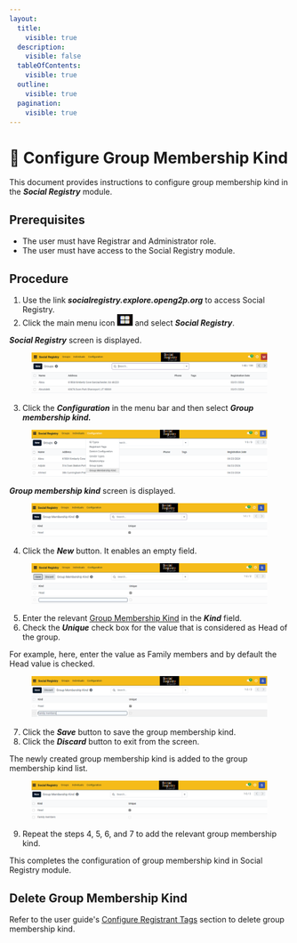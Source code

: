 ```yaml
---
layout:
  title:
    visible: true
  description:
    visible: false
  tableOfContents:
    visible: true
  outline:
    visible: true
  pagination:
    visible: true
---
```


# 📔 Configure Group Membership Kind

This document provides instructions to configure group membership kind in the _**Social Registry**_ module.

## Prerequisites

* The user must have Registrar and Administrator role.
* The user must have access to the Social Registry module.

## Procedure

1. Use the link _**socialregistry.explore.openg2p.org**_ to access Social Registry.
2. Click the main menu icon ![](../../../../../.gitbook/assets/main-menu.png) and select _**Social Registry**_.

_**Social Registry**_ screen is displayed.

<figure><img src="../../../../../.gitbook/assets/home-page-social-registry.png" alt=""><figcaption></figcaption></figure>

3. Click the _**Configuration**_ in the menu bar and then select _**Group membership kind.**_

<figure><img src="../../../../../.gitbook/assets/group-membership-config.png" alt=""><figcaption></figcaption></figure>

_**Group membership kind**_ screen is displayed.

<figure><img src="../../../../../.gitbook/assets/group-membership-config-screen.png" alt=""><figcaption></figcaption></figure>

4. Click the _**New**_ button. It enables an empty field.

<figure><img src="../../../../../.gitbook/assets/group-membership-config-newfield.png" alt=""><figcaption></figcaption></figure>

5. Enter the relevant [Group Membership Kind](../../../../../pbms/functionality/beneficiary-management/beneficiary-registry-configurations.md#group-membership-kind) in the _**Kind**_ field.
6. Check the _**Unique**_ check box for the value that is considered as Head of the group.

For example, here, enter the value as Family members and by default the Head value is checked.

<figure><img src="../../../../../.gitbook/assets/group-membership-fill-field-sr.png" alt=""><figcaption></figcaption></figure>

7. Click the _**Save**_ button to save the group membership kind.
8. Click the _**Discard**_ button to exit from the screen.

The newly created group membership kind is added to the group membership kind list.

<figure><img src="../../../../../.gitbook/assets/group-membership-list.png" alt=""><figcaption></figcaption></figure>

9. Repeat the steps 4, 5, 6, and 7 to add the relevant group membership kind.

This completes the configuration of group membership kind in Social Registry module.

## Delete Group Membership Kind

Refer to the user guide's [Configure Registrant Tags](configure-registrant-tags.md#delete-registrant-tags) section to delete group membership kind.
